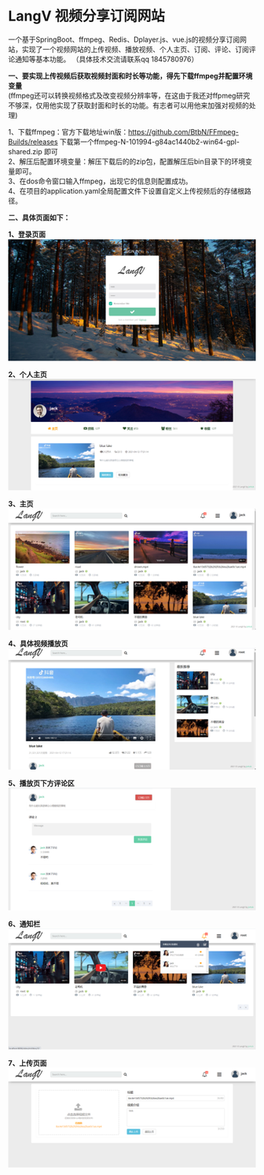 # LangV 视频分享订阅网站
一个基于SpringBoot、ffmpeg、Redis、Dplayer.js、vue.js的视频分享订阅网站，实现了一个视频网站的上传视频、播放视频、个人主页、订阅、评论、订阅评论通知等基本功能。
（具体技术交流请联系qq 1845780976）

**一、要实现上传视频后获取视频封面和时长等功能，得先下载ffmpeg并配置环境变量** <br>
(ffmpeg还可以转换视频格式及改变视频分辨率等，在这由于我还对ffpmeg研究不够深，仅用他实现了获取封面和时长的功能。有志者可以用他来加强对视频的处理)

1、下载ffmpeg：官方下载地址win版：https://github.com/BtbN/FFmpeg-Builds/releases 下载第一个ffmpeg-N-101994-g84ac1440b2-win64-gpl-shared.zip 即可<br>
2、解压后配置环境变量：解压下载后的的zip包，配置解压后bin目录下的环境变量即可。<br>
3、在dos命令窗口输入ffmpeg，出现它的信息则配置成功。<br>
4、在项目的application.yaml全局配置文件下设置自定义上传视频后的存储根路径。


**二、具体页面如下：**

**1、登录页面**
![image](https://github.com/ljx1845780976/img/blob/main/%E7%99%BB%E5%BD%95%E9%A1%B5.png)

**2、个人主页**
![image](https://github.com/ljx1845780976/img/blob/main/%E4%B8%AA%E4%BA%BA%E4%B8%BB%E9%A1%B5.png)

**3、主页**
![image](https://github.com/ljx1845780976/img/blob/main/%E4%B8%BB%E9%A1%B5.png)

**4、具体视频播放页**
![image](https://github.com/ljx1845780976/img/blob/main/%E5%85%B7%E4%BD%93%E6%92%AD%E6%94%BE%E8%A7%86%E9%A2%91%E9%A1%B5.png)

**5、播放页下方评论区**
![image](https://github.com/ljx1845780976/img/blob/main/%E6%92%AD%E6%94%BE%E8%A7%86%E9%A2%91%E9%A1%B5%E4%B8%8B%E8%AF%84%E8%AE%BA%E5%8C%BA.png)

**6、通知栏**
![image](https://github.com/ljx1845780976/img/blob/main/%E9%80%9A%E7%9F%A5%E6%A0%8F.png)

**7、上传页面**
![image](https://github.com/ljx1845780976/img/blob/main/%E4%B8%8A%E4%BC%A0%E9%A1%B5.png)
